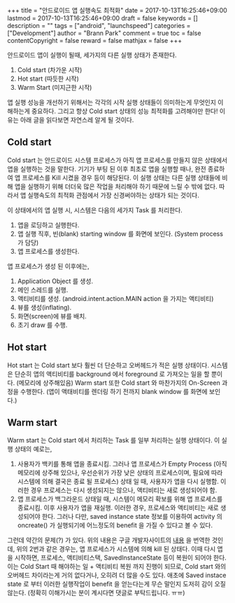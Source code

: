 +++
title = "안드로이드 앱 실행속도 최적화"
date = 2017-10-13T16:25:46+09:00
lastmod = 2017-10-13T16:25:46+09:00
draft = false
keywords = []
description = ""
tags = ["android", "launchspeed"]
categories = ["Development"]
author = "Brann Park"
comment = true
toc = false
contentCopyright = false
reward = false
mathjax = false
+++


안드로이드 앱이 실행이 될때, 세가지의 다른 실행 상태가 존재한다. 

1. Cold start (차가운 시작)
2. Hot start (따듯한 시작)
3. Warm Start (미지근한 시작)

앱 실행 성능을 개선하기 위해서는 각각의 시작 실행 상태들이 의미하는게 무엇인지 이해하는게 중요하다.
그리고 항상 Cold start 상태의 성능 최적화를 고려해야만 한다! 이유는 아래 글을 읽다보면 자연스레 알게 될 것이다.

## Cold start

Cold start 는 안드로이드 시스템 프로세스가 아직 앱 프로세스를 만들지 않은 상태에서 앱을 실행하는 것을 말한다. 
기기가 부팅 된 이후 최초로 앱을 실행할 때나, 완전 종료하여 앱 프로세스를 Kill 시켰을 경우 등이 해당된다. 
이 실행 상태는 다른 실행 상태들에 비해 앱을 실행하기 위해 더더욱 많은 작업을 처리해야 하기 때문에 느릴 수 밖에 없다.
따라서 앱 실행속도의 최적화 관점에서 가장 신경써야하는 상태가 되는 것이다. 

이 상태에서의 앱 실행 시, 시스템은 다음의 세가지 Task 를 처리한다.

1. 앱을 로딩하고 실행한다.
2. 앱 실행 직후, 빈(blank) starting window 를 화면에 보인다. (System process 가 담당)
3. 앱 프로세스를 생성한다.

앱 프로세스가 생성 된 이후에는, 

1. Application Object 를 생성.
2. 메인 스레드를 실행.
3. 액티비티를 생성. (android.intent.action.MAIN action 을 가지는 액티비티)
4. 뷰를 생성(inflating).
5. 화면(screen)에 뷰를 배치.
6. 초기 draw 를 수행.

## Hot start

Hot start 는 Cold start 보다 훨씬 더 단순하고 오버헤드가 적은 실행 상태이다. 시스템은 단순히 앱의 액티비티를 background 에서 foreground 로 가져오는 일을 할 뿐이다. (메모리에 상주해있음)
Warm start 또한 Cold start 와 마찬가지의 On-Screen 과정을 수행한다. (앱이 액태비티를 렌더링 하기 전까지 blank window 를 화면에 보인다.)

## Warm start

Warm start 는 Cold start 에서 처리하는 Task 를 일부 처리하는 실행 상태이다. 이 실행 상태의 예로는, 

1. 사용자가 백키를 통해 앱을 종료시킴. 그러나 앱 프로세스가 Empty Process (아직 메모리에 상주해 있으나, 우선순위가 가장 낮은 상태의 프로세스이며, 필요에 따라 시스템에 의해 결국은 종료 될 프로세스) 상태 일 때, 사용자가 앱을 다시 실행함. 이러한 경우 프로세스는 다시 생성되지는 않으나, 액티비티는 새로 생성되어야 함.
2. 앱 프로세스가 백그라운드 상태일 때, 시스템이 메모리 확보를 위해 앱 프로세스를 종료시킴. 이후 사용자가 앱을 재실행. 이러한 경우, 프로세스와 액티비티는 새로 생성되어야 한다. 그러나 다만, saved instance state 정보를 이용하여 activity 의 oncreate() 가 실행되기에 어느정도의 benefit 을 가질 수 있다고 볼 수 있다. 


그런데 약간의 문제(?) 가 있다. 위의 내용은 구글 개발자사이트의 [내용](https://developer.android.com/topic/performance/launch-time.html#lukewarm) 을 번역한 것인데, 
위의 2번과 같은 경우는, 앱 프로세스가 시스템에 의해 kill 된 상태다. 이때 다시 앱을 시작하면, 프로세스, 액티비티스택, SavedInstanceState 등이 복원이 되어야 한다. 이는 Cold Start 때 해야하는 일 + 액티비티 복원 까지 진행이 되므로, Cold start 와의 오버헤드 차이라는게 거의 없다거나, 오히려 더 많을 수도 있다. 애초에 Saved instace state 로 부터 이러한 실행작업이 benefit 을 얻는다는게 무슨 말인지 도저히 감이 오질 않는다. (정확히 이해가시는 분이 계시다면 댓글로 부탁드립니다. ㅠㅠ)
